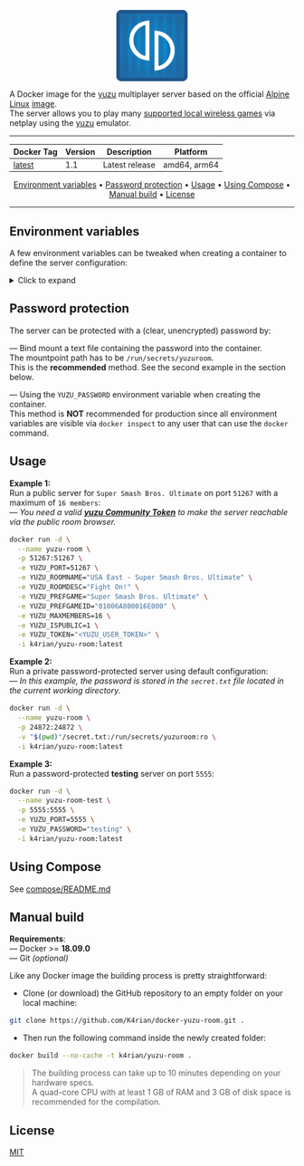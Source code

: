 <p align="center">
 <img alt="docker-yuzu-room logo" src="https://raw.githubusercontent.com/K4rian/docker-yuzu-room/assets/icons/logo-docker-yuzu-room.svg" width="25%" align="center">
</p>

A Docker image for the [yuzu][1] multiplayer server based on the official [Alpine Linux][2] [image][3].<br>
The server allows you to play many [supported local wireless games][4] via netplay using the [yuzu][1] emulator.

---
<div align="center">

Docker Tag  | Version | Description    | Platform
---         | ---     | ---            | ---
[latest][5] | 1.1     | Latest release | amd64, arm64
</div>
<p align="center"><a href="#environment-variables">Environment variables</a> &bull; <a href="#password-protection">Password protection</a> &bull; <a href="#usage">Usage</a> &bull; <a href="#using-compose">Using Compose</a> &bull; <a href="#manual-build">Manual build</a> <!-- &bull; <a href="#see-also">See also</a> --> &bull; <a href="#license">License</a></p>

---
## Environment variables
A few environment variables can be tweaked when creating a container to define the server configuration:

<details>
<summary>Click to expand</summary>

Variable          | Default value               | Description 
---               | ---                         | ---
YUZU_BINDADDR     | 0.0.0.0                     | Host to bind to.
YUZU_PORT         | 24872                       | Port to listen on (TCP/UDP).
YUZU_ROOMNAME     | yuzu Room                   | Name of the room.
YUZU_PREFGAME     | Any                         | Name of the preferred game.
YUZU_MAXMEMBERS   | 4                           | Maximum number of members (2-16).
YUZU_BANLISTFILE  | bannedlist.ybl              | File which yuzu will store ban records in.
YUZU_LOGFILE      | yuzu-room.log               | File path to store the logs.
YUZU_ROOMDESC     |                             | (Optional) Description of the room.
YUZU_PREFGAMEID   | 0                           | (Optional) Preferred game title identifier. You can find the Title ID with the game list of yuzu (right-click on a game -> `Properties`).
YUZU_PASSWORD     |                             | (Optional) Room password *(__NOT__ recommended, see the section below)*.
YUZU_ISPUBLIC     | 0                           | (Optional) Make the room public. Valid User Token and Web API URL are required.
YUZU_TOKEN        |                             | (Optional) The yuzu Community user token to use for the room. Required to make the room public.
YUZU_WEBAPIURL    | https://api.yuzu-emu.org    | (Optional) URL to the yuzu Web API. Required to make the room public.
YUZU_ENABLEMODS   | 0                           | (Optional) Grant the yuzu Community Moderators the power to moderate the room.

</details>

## Password protection
The server can be protected with a (clear, unencrypted) password by:  

— Bind mount a text file containing the password into the container.<br>
The mountpoint path has to be `/run/secrets/yuzuroom`.<br>
This is the __recommended__ method. See the second example in the section below.

— Using the `YUZU_PASSWORD` environment variable when creating the container.<br>
This method is __NOT__ recommended for production since all environment variables are visible via `docker inspect` to any user that can use the `docker` command. 

## Usage
__Example 1:__<br>
Run a public server for `Super Smash Bros. Ultimate` on port `51267` with a maximum of `16 members`:<br>
— *You need a valid __[yuzu Community Token][6]__ to make the server reachable via the public room browser.*
```bash
docker run -d \
  --name yuzu-room \
  -p 51267:51267 \
  -e YUZU_PORT=51267 \
  -e YUZU_ROOMNAME="USA East - Super Smash Bros. Ultimate" \
  -e YUZU_ROOMDESC="Fight On!" \
  -e YUZU_PREFGAME="Super Smash Bros. Ultimate" \
  -e YUZU_PREFGAMEID="01006A800016E000" \
  -e YUZU_MAXMEMBERS=16 \
  -e YUZU_ISPUBLIC=1 \
  -e YUZU_TOKEN="<YUZU_USER_TOKEN>" \
  -i k4rian/yuzu-room:latest
```

__Example 2:__<br>
Run a private password-protected server using default configuration:<br>
— *In this example, the password is stored in the `secret.txt` file located in the current working directory.* 
```bash
docker run -d \
  --name yuzu-room \
  -p 24872:24872 \
  -v "$(pwd)"/secret.txt:/run/secrets/yuzuroom:ro \
  -i k4rian/yuzu-room:latest
```

__Example 3:__<br />
Run a password-protected __testing__ server on port `5555`:<br>
```bash
docker run -d \
  --name yuzu-room-test \
  -p 5555:5555 \
  -e YUZU_PORT=5555 \
  -e YUZU_PASSWORD="testing" \
  -i k4rian/yuzu-room:latest
```

## Using Compose
See [compose/README.md][7]

## Manual build
__Requirements__:<br>
— Docker >= __18.09.0__<br>
— Git *(optional)*

Like any Docker image the building process is pretty straightforward: 

- Clone (or download) the GitHub repository to an empty folder on your local machine:
```bash
git clone https://github.com/K4rian/docker-yuzu-room.git .
```

- Then run the following command inside the newly created folder:
```bash
docker build --no-cache -t k4rian/yuzu-room .
```
> The building process can take up to 10 minutes depending on your hardware specs. <br>
> A quad-core CPU with at least 1 GB of RAM and 3 GB of disk space is recommended for the compilation.

<!---
## See also
* __[yuzu-Room Egg](https://github.com/K4rian/)__ — A custom egg of yuzu-Room for the Pterodactyl Panel.
* __[yuzu-Room Template](https://github.com/K4rian/)__ — A custom template of yuzu-Room ready to deploy from the Portainer Web UI.
--->

## License
[MIT][8]

[1]: https://yuzu-emu.org/ "yuzu Project Website"
[2]: https://www.alpinelinux.org/ "Alpine Linux Official Website"
[3]: https://hub.docker.com/_/alpine "Alpine Linux Docker Image"
[4]: https://switcher.co/games/tag/local-wireless/ "List of Switch Local Wireless Games"
[5]: https://github.com/K4rian/docker-yuzu-room/blob/master/Dockerfile "Latest Dockerfile"
[6]: https://yuzu-emu.org/wiki/yuzu-web-service/ "yuzu Web Service Page"
[7]: https://github.com/K4rian/docker-yuzu-room/tree/master/compose "Compose Files"
[8]: https://github.com/K4rian/docker-yuzu-room/blob/master/LICENSE